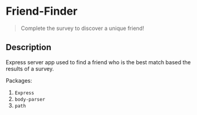 # Friend-Finder

> Complete the survey to discover a unique friend!

## Description 

Express server app used to find a friend who is the best match based the results of a survey. 

Packages: 
1. `Express`
2. `body-parser`
3. `path`



